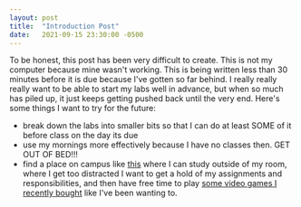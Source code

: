 ```yaml
---
layout: post
title:  "Introduction Post"
date:   2021-09-15 23:30:00 -0500
---
```

To be honest, this post has been very difficult to create. This is not my computer because mine wasn't working. This is being written less than 30 minutes before it is due because I've gotten so far behind. I really really really want to be able to start my labs well in advance, but when so much has piled up, it just keeps getting pushed back until the very end.
Here's some things I want to try for the future:
- break down the labs into smaller bits so that I can do at least SOME of it before class on the day its due
- use my mornings more effectively because I have no classes then. GET OUT OF BED!!!
- find a place on campus like [this](https://tse1.mm.bing.net/th?id=OIP.yRApro_6ctO-mJJ7-d6YUAHaFd&pid=Api&P=0&w=225&h=167) where I can study outside of my room, where I get too distracted
I want to get a hold of my assignments and responsibilities, and then have free time to play [some video games I recently bought](https://store.steampowered.com/app/292030/The_Witcher_3_Wild_Hunt/) like I've been wanting to.
